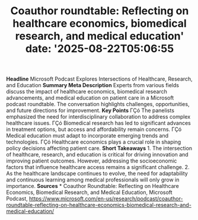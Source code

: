 ﻿---
title: "Coauthor roundtable: Reflecting on healthcare economics, biomedical research, and medical education'
date: '2025-08-22T05:06:55"
category: "Markets"
summary: ""
slug: "coauthor roundtable reflecting on healthcare economics biome"
source_urls:
  - "https://www.microsoft.com/en-us/research/podcast/coauthor-roundtable-reflecting-on-healthcare-economics-biomedical-research-and-medical-education/"
seo:
  title: "Coauthor roundtable: Reflecting on healthcare economics, biomedical research, and medical education | Hash n Hedge'
  description: '"
  keywords: ["news", "markets", "brief"]
---
**Headline** Microsoft Podcast Explores Intersections of Healthcare, Research, and Education  **Summary Meta Description** Experts from various fields discuss the impact of healthcare economics, biomedical research advancements, and medical education on patient care in a Microsoft podcast roundtable. The conversation highlights challenges, opportunities, and future directions for improvement.  **Key Points**  ΓÇó The panelists emphasized the need for interdisciplinary collaboration to address complex healthcare issues. ΓÇó Biomedical research has led to significant advances in treatment options, but access and affordability remain concerns. ΓÇó Medical education must adapt to incorporate emerging trends and technologies. ΓÇó Healthcare economics plays a crucial role in shaping policy decisions affecting patient care.  **Short Takeaways**  1. The intersection of healthcare, research, and education is critical for driving innovation and improving patient outcomes. However, addressing the socioeconomic factors that influence healthcare access remains a significant challenge. 2. As the healthcare landscape continues to evolve, the need for adaptability and continuous learning among medical professionals will only grow in importance.  **Sources** * Coauthor Roundtable: Reflecting on Healthcare Economics, Biomedical Research, and Medical Education, Microsoft Podcast, https://www.microsoft.com/en-us/research/podcast/coauthor-roundtable-reflecting-on-healthcare-economics-biomedical-research-and-medical-education/ 
